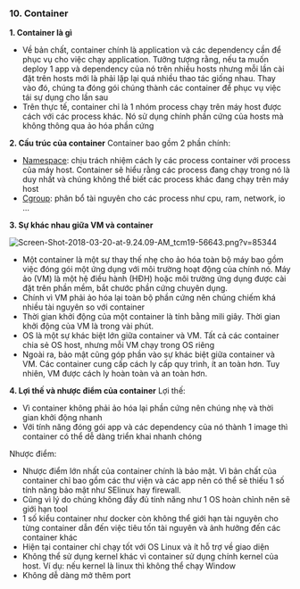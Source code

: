 ### 10. Container

**1. Container là gì**
- Về bản chất, container chính là application và các dependency cần để phục vụ cho việc chạy application. Tưởng tượng rằng, nếu ta muốn deploy 1 app và dependency của nó trên nhiều hosts nhưng mỗi lần cài đặt trên hosts mới là phải lặp lại quá nhiều thao tác giống nhau. Thay vào đó, chúng ta đóng gói chúng thành các container để phục vụ việc tái sự dụng cho lần sau
- Trên thực tế, container chỉ là 1 nhóm process chạy trên máy host được cách với các process khác. Nó sử dụng chính phần cứng của hosts mà không thông qua ảo hóa phần cứng

**2. Cấu trúc của container**
Container bao gồm 2 phần chính:
- [Namespace](https://viblo.asia/p/tim-hieu-ve-linux-namespace-cong-nghe-dang-sau-cua-mot-container-Qbq5Q06GlD8): chịu trách nhiệm cách ly các process container với process của máy host. Container sẽ hiểu rằng các process đang chạy trong nó là duy nhất và chúng không thể biết các process khác đang chạy trên máy host
- [Cgroup](https://viblo.asia/p/tim-hieu-ve-control-group-trong-linux-giai-phap-gioi-han-tai-nguyen-cho-may-cham-thi-lap-trinh-YWOZrabNKQ0): phân bổ tài nguyên cho các process như cpu, ram, network, io ...

**3. Sự khác nhau giữa VM và container**

![Screen-Shot-2018-03-20-at-9.24.09-AM_tcm19-56643.png?v=85344](https://www.netapp.com/media/Screen-Shot-2018-03-20-at-9.24.09-AM_tcm19-56643.png?v=85344)

- Một container là một sự thay thế nhẹ cho ảo hóa toàn bộ máy bao gồm việc đóng gói một ứng dụng với môi trường hoạt động của chính nó. Máy ảo (VM) là một hệ điều hành (HĐH) hoặc môi trường ứng dụng được cài đặt trên phần mềm, bắt chước phần cứng chuyên dụng.
- Chính vì VM phải ảo hóa lại toàn bộ phần cứng nên chúng chiếm khá nhiều tài nguyên so với container
- Thời gian khởi động của một container là tính bằng mili giây. Thời gian khởi động của VM là trong vài phút.
- OS là một sự khác biệt lớn giữa container và VM. Tất cả các container chia sẻ OS host, nhưng mỗi VM chạy trong OS riêng
- Ngoài ra, bảo mật cũng góp phần vào sự khác biệt giữa container và VM. Các container cung cấp cách ly cấp quy trình, ít an toàn hơn. Tuy nhiên, VM được cách ly hoàn toàn và an toàn hơn.

**4. Lợi thế và nhược điểm của container**
Lợi thế:
- Vì container không phải ảo hóa lại phần cứng nên chúng nhẹ và thời gian khởi động nhanh
- Với tính năng đóng gói app và các dependency của nó thành 1 image thì container có thể dễ dàng triển khai nhanh chóng

Nhược điểm:
- Nhược điểm lớn nhất của container chính là bảo mật. Vì bản chất của container chỉ bao gồm các thư viện và các app nên có thể sẽ thiếu 1 số tính năng bảo mật như SElinux hay firewall.
- Cũng vì lý do chúng không đầy đủ tính năng như 1 OS hoàn chỉnh nên sẽ giới hạn tool
- 1 số kiểu container như docker còn không thể giới hạn tài nguyên cho từng container dẫn đến việc tiêu tốn tài nguyên và ảnh hưởng đến các container khác
- Hiện tại container chỉ chạy tốt với OS Linux và ít hỗ trợ về giao diện
- Không thể sử dụng kernel khác vì container sử dụng chính kernel của host. Ví dụ: nếu kernel là linux thì không thể chạy Window
- Không dễ dàng mở thêm port
